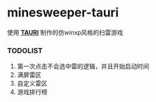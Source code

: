 # minesweeper-tauri

使用 **[TAURI](https://tauri.app/)** 制作的仿winxp风格的扫雷游戏

### TODOLIST

1. 第一次点击不会选中雷的逻辑，并且开始启动时间
2. 满屏雷区
3. 自定义雷区
4. 游戏排行榜
